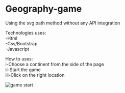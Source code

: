 # Geography-game
Using the svg path method without any API integration

Technologies uses:</br>
-Html</br>
-Css/Bootstrap</br>
-Javascript</br>

How to uses:</br>
i-Choose a continent from the side of the page</br>
ii-Start the game</br>
iii-Click on the right location

![game start](https://user-images.githubusercontent.com/39555628/57438451-8a174900-7276-11e9-8659-7c7a9f2893a3.png)
